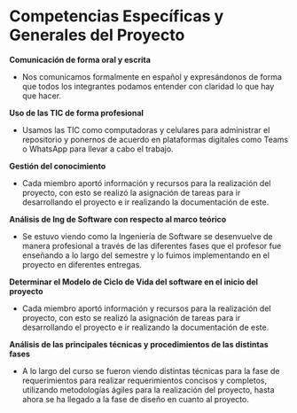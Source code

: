 # Competencias Específicas y Generales del Proyecto

**Comunicación de forma oral y escrita**
 - Nos comunicamos formalmente en español y expresándonos de forma que todos los integrantes podamos entender con claridad lo que hay que hacer.
 
 **Uso de las TIC de forma profesional**
 - Usamos las TIC como computadoras y celulares para administrar el repositorio y ponernos de acuerdo en plataformas digitales como Teams o WhatsApp para llevar a cabo el trabajo.
 
 **Gestión del conocimiento**
 - Cada miembro aportó información y recursos para la realización del proyecto, con esto se realizó la asignación de tareas para ir desarrollando el proyecto e ir realizando la documentación de este.
 
 **Análisis de Ing de Software con respecto al marco teórico**
 - Se estuvo viendo como la Ingeniería de Software se desenvuelve de manera profesional a través de las diferentes fases que el profesor fue enseñando a lo largo del semestre y lo fuimos implementando en el proyecto en diferentes entregas.
 
**Determinar el Modelo de Ciclo de Vida del software en el inicio del proyecto**
 - Cada miembro aportó información y recursos para la realización del proyecto, con esto se realizó la asignación de tareas para ir desarrollando el proyecto e ir realizando la documentación de este.
 
 **Análisis de las principales técnicas y procedimientos de las distintas fases**
 - A lo largo del curso se fueron viendo distintas técnicas para la fase de requerimientos para realizar requerimientos concisos y completos, utilizando metodologías ágiles para la realización del proyecto, hasta ahora se ha llegado a la fase de diseño en cuanto al proyecto.

